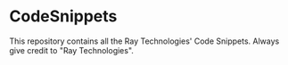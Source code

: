 # CodeSnippets
This repository contains all the Ray Technologies' Code Snippets. Always give credit to "Ray Technologies".
